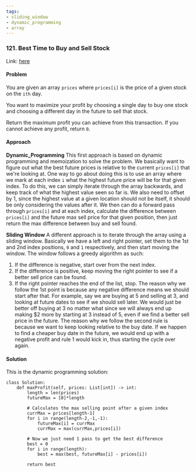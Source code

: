 ```yaml
---
tags:
- sliding_window
- dynamic_programming
- array
---
```


### 121. Best Time to Buy and Sell Stock

Link: [here](https://leetcode.com/problems/best-time-to-buy-and-sell-stock/description/)

#### Problem
You are given an array `prices` where `prices[i]` is the price of a given stock on the `ith` day.

You want to maximize your profit by choosing a single day to buy one stock and choosing a different day in the future to sell that stock.

Return the maximum profit you can achieve from this transaction. If you cannot achieve any profit, return `0`.

#### Approach
**Dynamic_Programming**
This first approach is based on dynamic programming and memoization to solve the problem. We basically want to figure out what the best future prices is relative to the current `prices[i]` that we're looking at. 
One way to go about doing this is to use an array where we mark at each index `i` what the highest future price will be for that given index. To do this, we can simply iterate through the array backwards, and keep track of what the highest value seen so far is. We also need to offset by 1, since the highest value at a given location should not be itself, it should be only considering the values after it.
We then can do a forward pass through `prices[i]` and at each index, calculate the difference between `prices[i]` and the future max sell price for that given position, then just return the max difference between buy and sell found.

**Sliding Window**
A different approach is to iterate through the array using a sliding window. Basically we have a left and right pointer, set them to the 1st and 2nd index positions, `0` and `1` respectively, and then start moving the window. 
The window follows a greedy algorithm as such:
1. If the difference is negative, start over from the next index.
2. If the difference is positive, keep moving the right pointer to see if a better sell price can be found.
3. If the right pointer reaches the end of the list, stop.
The reason why we follow the 1st point is because any negative difference means we should start after that. For example, say we are buying at 5 and selling at 3, and looking at future dates to see if we should sell later. We would just be better off buying at 3 no matter what since we will always end up making $2 more by starting at 3 instead of 5, even if we find a better sell price in the future.
The reason why we follow the second rule is because we want to keep looking relative to the buy date. If we happen to find a cheaper buy date in the future, we would end up with a negative profit and rule 1 would kick in, thus starting the cycle over again.

#### Solution
This is the dynamic programming solution:
```
class Solution:
    def maxProfit(self, prices: List[int]) -> int:
        length = len(prices)
        futureMax = [0]*length

        # Calculates the max selling point after a given index
        currMax = prices[length-1]
        for i in range(length-2,-1,-1):
            futureMax[i] = currMax
            currMax = max(currMax,prices[i])
        
        # Now we just need 1 pass to get the best difference
        best = 0
        for i in range(length):
            best = max(best, futureMax[i] - prices[i])
        
        return best
```
